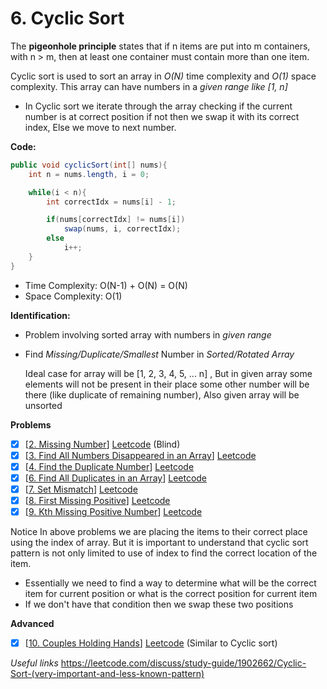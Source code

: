# 6. Cyclic Sort

The **pigeonhole principle** states that if n items are put into m containers, with n > m, then at least one container must contain more than one item.

Cyclic sort is used to sort an array in *O(N)* time complexity and *O(1)* space complexity. This array can have numbers in a *given range like [1, n]*

- In Cyclic sort we iterate through the array checking if the current number is at correct position if not then we swap it with its correct index, Else we move to next number.

**Code:**
```java
public void cyclicSort(int[] nums){
	int n = nums.length, i = 0;

	while(i < n){
		int correctIdx = nums[i] - 1;

		if(nums[correctIdx] != nums[i])
			swap(nums, i, correctIdx);
		else
			i++;
	}
}
```

- Time Complexity: O(N-1) + O(N) = O(N)
- Space Complexity: O(1)

**Identification:** 
- Problem involving sorted array with numbers in *given range*
- Find *Missing/Duplicate/Smallest* Number in *Sorted/Rotated Array*

	Ideal case for array will be \[1, 2, 3, 4, 5, ... n\] , But in given array some elements will not be present in their place some other number will be there (like duplicate of remaining number), Also given array will be unsorted

**Problems**
- [x] [[2. Missing Number]] [Leetcode](https://leetcode.com/problems/missing-number/) (Blind)
- [x] [[3. Find All Numbers Disappeared in an Array]] [Leetcode](https://leetcode.com/problems/find-all-numbers-disappeared-in-an-array/)
- [x] [[4. Find the Duplicate Number]] [Leetcode](https://leetcode.com/problems/find-the-duplicate-number/)
- [x] [[6. Find All Duplicates in an Array]] [Leetcode](https://leetcode.com/problems/find-all-duplicates-in-an-array/)
- [x] [[7. Set Mismatch]] [Leetcode](https://leetcode.com/problems/set-mismatch/)
- [x] [[8. First Missing Positive]] [Leetcode](https://leetcode.com/problems/first-missing-positive/)
- [x] [[9. Kth Missing Positive Number]] [Leetcode](https://leetcode.com/problems/kth-missing-positive-number/)

Notice In above problems we are placing the items to their correct place using the index of array. But it is important to understand that cyclic sort pattern is not only limited to use of index to find the correct location of the item.

- Essentially we need to find a way to determine what will be the correct item for current position or what is the correct position for current item
- If we don't have that condition then we swap these two positions 


**Advanced**
- [x] [[10. Couples Holding Hands]] [Leetcode](https://leetcode.com/problems/couples-holding-hands/) (Similar to Cyclic sort)

*Useful links*
https://leetcode.com/discuss/study-guide/1902662/Cyclic-Sort-(very-important-and-less-known-pattern)

[2. Missing Number]:Problems/2.%20Missing%20Number.md
[3. Find All Numbers Disappeared in an Array]:Problems/3.%20Find%20All%20Numbers%20Disappeared%20in%20an%20Array.md
[4. Find the Duplicate Number]:Problems/4.%20Find%20the%20Duplicate%20Number.md
[6. Find All Duplicates in an Array]:Problems/6.%20Find%20All%20Duplicates%20in%20an%20Array.md
[7. Set Mismatch]:Problems/7.%20Set%20Mismatch.md
[8. First Missing Positive]:Problems/8.%20First%20Missing%20Positive.md
[9. Kth Missing Positive Number]:Problems/9.%20Kth%20Missing%20Positive%20Number.md
[10. Couples Holding Hands]:Problems/10.%20Couples%20Holding%20Hands.md

